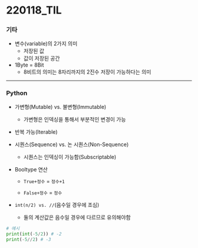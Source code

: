 # 220118_TIL

### 기타

- 변수(variable)의 2가지 의미
  - 저장된 값
  - 값이 저장된 공간
- 1Byte = 8Bit
  - 8비트의 의미는 8자리까지의 2진수 저장이 가능하다는 의미



-----



### Python

- 가변형(Mutable) vs. 불변형(Immutable)

  - 가변형은 인덱싱을 통해서 부분적인 변경이 가능

- 반복 가능(Iterable)

- 시퀀스(Sequence) vs. 논 시퀀스(Non-Sequence)

  - 시퀀스는 인덱싱이 가능함(Subscriptable)

  

- Booltype 연산

  - `True+정수` = `정수+1`

  - `False+정수` = `정수`



- `int(n/2) vs. //`(음수일 경우에 조심)
  - 둘의 계산값은 음수일 경우에 다르므로 유의해야함

```python
# 예시
print(int(-5/2)) # -2
print(-5//2) # -3
```

